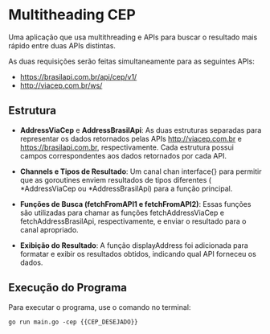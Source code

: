 # Multitheading CEP

Uma aplicação que usa multithreading e APIs para buscar o resultado mais rápido entre duas APIs distintas.

As duas requisições serão feitas simultaneamente para as seguintes APIs:
- https://brasilapi.com.br/api/cep/v1/
- http://viacep.com.br/ws/


## Estrutura

- **AddressViaCep** e **AddressBrasilApi**: As duas estruturas separadas para representar os dados retornados pelas APIs http://viacep.com.br e https://brasilapi.com.br, respectivamente. Cada estrutura possui campos correspondentes aos dados retornados por cada API.

- **Channels e Tipos de Resultado**: Um canal chan interface{} para permitir que as goroutines enviem resultados de tipos diferentes ( *AddressViaCep ou *AddressBrasilApi) para a função principal.

- **Funções de Busca (fetchFromAPI1 e fetchFromAPI2)**: Essas funções são utilizadas para chamar as funções fetchAddressViaCep e fetchAddressBrasilApi, respectivamente, e enviar o resultado para o canal apropriado.

- **Exibição do Resultado**: A função displayAddress foi adicionada para formatar e exibir os resultados obtidos, indicando qual API forneceu os dados.

## Execução do Programa

Para executar o programa, use o comando no terminal:

```
go run main.go -cep {{CEP_DESEJADO}}
```